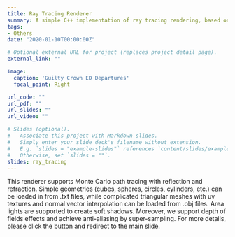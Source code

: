 ```yaml
---
title: Ray Tracing Renderer
summary: A simple C++ implementation of ray tracing rendering, based on Monte Carlo path tracing.
tags:
- Others
date: "2020-01-10T00:00:00Z"

# Optional external URL for project (replaces project detail page).
external_link: ""

image:
  caption: 'Guilty Crown ED Departures'
  focal_point: Right

url_code: ""
url_pdf: ""
url_slides: ""
url_video: ""

# Slides (optional).
#   Associate this project with Markdown slides.
#   Simply enter your slide deck's filename without extension.
#   E.g. `slides = "example-slides"` references `content/slides/example-slides.md`.
#   Otherwise, set `slides = ""`.
slides: ray_tracing
---
```




This renderer supports Monte Carlo path tracing with reflection and refraction. Simple geometries (cubes, spheres, circles, cylinders, etc.) can be loaded in from .txt files, while complicated triangular meshes with uv textures and normal vector interpolation can be loaded from .obj files. Area lights are supported to create soft shadows. Moreover, we support depth of fields effects and achieve anti-aliasing by super-sampling. For more details, please click the button and redirect to the main slide.

